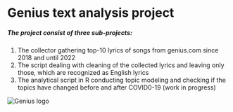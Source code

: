 # Genius text analysis project

##### The project consist of three sub-projects: 
1. The collector gathering top-10 lyrics of songs from genius.com since 2018 and until 2022
2. The script dealing with cleaning of the collected lyrics and leaving only those, which are recognized as English lyrics
3. The analytical script in R conducting topic modeling and checking if the topics have changed before and after COVID0-19 (work in progress)


![Genius logo](http://assets.genius.com/images/sharing_fallback.png?1661805138)
